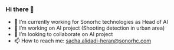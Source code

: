 ### Hi there 👋

<!--
**sachaalidadi/sachaalidadi** is a ✨ _special_ ✨ repository because its `README.md` (this file) appears on your GitHub profile.

Here are some ideas to get you started:


-->
- 🔭 I’m currently working for Sonorhc technologies as Head of AI
- 🌱 I’m working on AI project (Shooting detection in urban area)
- 👯 I’m looking to collaborate on AI project
- 📫 How to reach me: sacha.alidadi-heran@sonorhc.com
